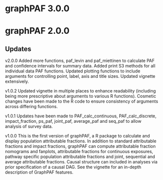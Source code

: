 # graphPAF 3.0.0

# graphPAF 2.0.0

## Updates

v2.0.0
Added more functions, paf_levin and paf_miettinen to calculate PAF and confidence intervals for summary data.  Added print S3 methods for all individual data PAF functions.  Updated plotting functions to include arguments for controlling point, label, axis and title sizes.  Updated vignette extensively.

v1.0.2 
Updated vignette in multiple places to enhance readability (including being more prescriptive about arguments to various R functions).  Cosmetic changes have been made to the R code to ensure consistency of arguments across differing functions.

v1.0.1
Updates have been made to PAF_calc_continuous, PAF_calc_discrete, impact_fraction, ps_paf, joint_paf, average_paf and seq_paf to allow analysis of survey data. 


v1.0.0
This is the first version of graphPAF, a R package to calculate and display population attributable fractions. In addition to standard attributable fractions and impact fractions, graphPAF can compute attributable fraction nomograms and fanplots, attributable fractions for continuous exposures, pathway specific population attributable fractions and joint, sequential and average attributable fractions.  Causal structure can included in analyses via prior specification of a causal DAG.  See the vignette for an in-depth description of GraphPAF features.

